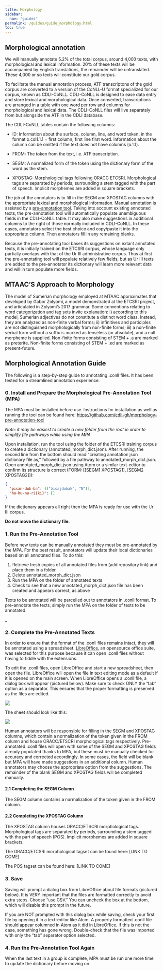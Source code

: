 ```yaml
---
title: Morphology
sidebar:
  nav: "guides"
permalink: /guides/guide_morphology.html
toc: true
---
```


## Morphological annotation
We will manually annotate 5.2% of the total corpus, around 4,000 texts, with morphological and lexical information. 20% of these texts will be accompanied by English translations, the remainder will be untranslated. These 4,000 or so texts will constitute our gold corpus.

To facilitate the manual annotation process, ATF transcriptons of the gold corpus are converted to a version of the CoNLL-U format specialized for our corpus, known as CDLI-CoNLL. CDLI-CoNLL is designed to ease data entry and store lexical and morphological data. Once converted, transcriptions are arranged in a table with one word per row and columns for morphological and lexical data. The CDLI-CoNLL files will live separately from but alongside the ATF in the CDLI database.

The CDLI-CoNLL tables contain the following columns:

* ID:  Information about the surface, column, line, and word token, in the format o.col1.1.1 = first column, first line first word. Information about the column can be omitted if the text does not have columns (o.1.1).

* FROM:  The token from the text, i.e. ATF transcription.

* SEGM:  A normalized form of the token using the dictionary form of the word as the stem.

* XPOSTAG:  Morphological tags following ORACC ETCSRI. Morphological tags are separated by periods, surrounding a stem tagged with the part of speech. Implicit morphemes are added in square brackets.

The job of the annotators is to fill in the SEGM and XPOSTAG columns with the appropriate lexical and morphological information. Manual annotation is assisted by a [pre-annotation tool](https://github.com/cdli-gh/morphology-pre-annotation-tool). Taking into account existing annotated texts, the pre-annotation tool will automatically populate unambiguous fields in the CDLI-CoNLL table. It may also make suggestions in additional columns to the right of those normally included in CDLI-CoNLL. In these cases, annotators select the best choice and copy/paste it into the appropriate column. Then annotators fill in any remaining blanks.

Because the pre-annotating tool bases its suggestions on extant annotated texts, it is initially trained on the ETCSRI corpus, whose language only partially overlaps with that of the Ur III administrative corpus. Thus at first the pre-annotating tool will populate relatively few fields, but as Ur III texts are added to the pre-annotator its dictionary will learn more relevant data and will in turn populate more fields.






## MTAAC’S Approach to Morphology

The model of Sumerian morphology employed at MTAAC approximates that developed by Gabor Zolyomi, a model demonstrated at the ETCSRI project, and articulated in Zolyomi’s 2017 grammar. Some conventions relating to word categorization and tag sets  invite explanation: i) according to this model, Sumerian adjectives do not constitute a distinct word class. Instead, they are analyzed as non-finite verbal forms; ii) infinitives and participles are not distinguished morphologically from non-finite forms; iii) a non-finite verbal form without a suffix is marked as tenseless (or absolute), and a null morpheme is supplied. Non-finite forms consisting of STEM + .a are marked as preterite. Non-finite forms consisting of STEM + .ed are marked as present-future.







## Morphological Annotation Guide

The following is a step-by-step guide to annotating .conll files. It has been tested for a streamlined annotation experience.

### 0. Install and Prepare the Morphological Pre-Annotation Tool (MPA)

The MPA must be installed before use. Instructions for installation as well as running the tool can be found here: https://github.com/cdli-gh/morphology-pre-annotation-tool

*Note: it may be easiest to create a new folder from the root in order to simplify file pathways while using the MPA*

Upon installation, run the tool using the folder of the ETCSRI training corpus to create a dictionary (annotated_morph_dict.json). After running, the second line from the bottom should read "creating annotation json dictionary file as," followed by a file pathway to annotated_morph_dict.json. Open annotated_morph_dict.json using Atom or a similar text-editor to confirm its structure is correct (FORM: [[SEGM1	XPOSTAG1], [SEGM2	XPOSTAG2]]):

```json
{
  "pisan-dub-ba": [["bisajdubak", "N"]],
  "hu-hu-nu-ri{ki}": []
}
```

If the dictionary appears all right then the MPA is ready for use with the Ur III corpus.

**Do not move the dictionary file.**

### 1. Run the Pre-Annotation Tool

Before new texts can be manually annotated they must be pre-annotated by the MPA. For the best result, annotators will update their local dictionaries based on all annotated files. To do this:

1. Retrieve fresh copies of all annotated files from (add repository link) and place them in a folder
2. Delete annotated_morph_dict.json
3. Run the MPA on the folder of annotated texts
4. Check to see that a new annotated_morph_dict.json file has been created and appears correct, as above

Texts to be annotated will be parcelled out to annotators in .conll format. To pre-annotate the texts, simply run the MPA on the folder of texts to be annotated.

_

### 2. Complete the Pre-Annotated Texts

In order to ensure that the format of the .conll files remains intact, they will be annotated using a spreadsheet. [LibreOffice](https://www.libreoffice.org/), an opensource office suite, was selected for this purpose because it can open .conll files without having to fiddle with the extensions.

To edit the .conll files, open LibreOffice and start a new spreadsheet, then open the file. LibreOffice will open the file in text editing mode as a default if it is opened on the main screen. When LibreOffice opens a .conll file, a dialog box will appear (pictured below). Make sure to check ONLY the “tab” option as a separator. This ensures that the proper formatting is preserved as the files are edited.

![](https://cdli-gh.github.io/images/ma_guide/LibreOfficePrompt1.png)

The sheet should look like this:

![](https://cdli-gh.github.io/images/ma_guide/LibreOfficeSpreadsheet.png)

Human annotators will be responsible for filling in the SEGM and XPOSTAG columns, which contain a normalization of the token given in the FROM column and house ORACC/ETSCRI morphological tags respectively. Pre-annotated .conll files will open with some of the SEGM and XPOSTAG fields already populated thanks to MPA, but these must be manually checked for accuracy and corrected accordingly. In some cases, the field will be blank but MPA will have made suggestions in an additional column. Human annotators may choose the appropriate option from the suggestions. The remainder of the blank SEGM and XPOSTAG fields will be completed manually.

#### 2.1 Completing the SEGM Column

The SEGM column contains a normalization of the token given in the FROM column.

#### 2.2 Completing the XPOSTAG Column

The XPOSTAG column houses ORACC/ETSCRI morphological tags. Morphological tags are separated by periods, surrounding a stem tagged with the part of speech (POS). Implicit morphemes are added in square brackets.

The ORACC/ETCSRI morphological tagset can be found here: [LINK TO COME]

The POS tagset can be found here: [LINK TO COME]


### 3. Save

Saving will prompt a dialog box from LibreOffice about file formats (pictured below). It is VERY important that the files are formatted correctly to avoid extra steps. Choose “use CSV.” You can uncheck the box at the bottom, which will disable this prompt in the future.

If you are NOT prompted with this dialog box while saving, check your first file by opening it in a text-editor like Atom. A properly formatted .conll file should appear columned in Atom as it did in LibreOffice. If this is not the case, something has gone wrong. Double-check that the file was imported with only the “tab” separator option selected.

### 4. Run the Pre-Annotation Tool Again

When the last text in a group is complete, MPA must be run one more time to update the dictionary before moving on.
